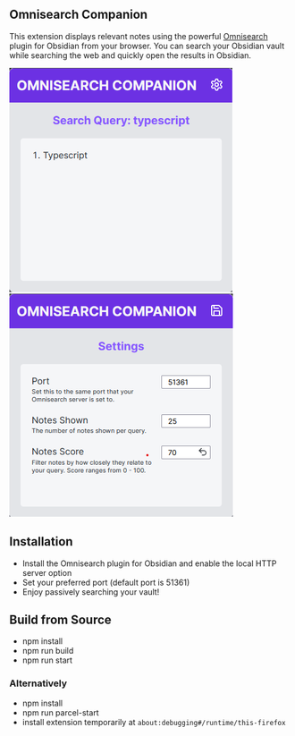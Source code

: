 ## Omnisearch Companion

This extension displays relevant notes using the powerful [Omnisearch](https://github.com/scambier/obsidian-omnisearch) plugin for Obsidian from your browser. You can search your Obsidian vault while searching the web and quickly open the results in Obsidian.

![](OC_Demo.png) ![](OC_Settings_Demo.png)

## Installation

- Install the Omnisearch plugin for Obsidian and enable the local HTTP server option
- Set your preferred port (default port is 51361)
- Enjoy passively searching your vault!

## Build from Source
- npm install
- npm run build
- npm run start

### Alternatively

- npm install
- npm run parcel-start
- install extension temporarily at `about:debugging#/runtime/this-firefox`